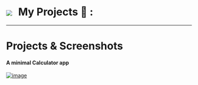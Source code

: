 <h1>
  <img src="https://upload.wikimedia.org/wikipedia/commons/7/7e/Dart-logo.png" 
       width="38" 
       style="vertical-align: middle; margin-right: 10px;" />
 My  Projects  🚀 :
</h1>

---

<h1>Projects & Screenshots</h1>

<h4>A minimal Calculator app </h4>
<a href="https://github.com/Khush1009i/Flutter-Projects/tree/fa1f82ca92ee55f6c96c39e2d6319b7f0e6175d0/Project%20Folder/Calculator">
<img width="334" height="377" alt="image" src="https://github.com/user-attachments/assets/95323c41-ece5-4bcc-b754-53dbfd4dead0" />
</a>


<!---

<h4>1. A Small Dice roll app</h4>

[![Flutter Marketplace App](https://github.com/Khush1009i/khush1009i/blob/22059a787ea90652e918b932de24e5290dc6d464/Khush%20soni%20(1).png)](https://github.com/yourusername/flutter-marketplace-app)
<h6>Using the basic knowledge of flutter / Dart</h6>

---

<h4>1. A Small Dice roll app</h4>

[![Flutter Marketplace App](https://github.com/Khush1009i/khush1009i/blob/22059a787ea90652e918b932de24e5290dc6d464/Khush%20soni%20(1).png)](https://github.com/yourusername/flutter-marketplace-app)
<h6>Using the basic knowledge of flutter / Dart</h6>

---

